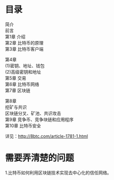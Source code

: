 

# 目录

简介   
前言  
第1章 介绍  
第2章 比特币的原理  
第3章 比特币客户端  

第4章   
 (1)密钥、地址、钱包  
 (2)高级密钥和地址  
第5章 交易  
第6章 比特币网络  
第7章 区块链  

第8章   
 挖矿与共识   
 区块链分叉、矿池、共识攻击  
第9章 竞争币、竞争块链和应用程序  
第10章 比特币安全  

详见：http://8btc.com/article-1781-1.html

# 需要弄清楚的问题
1.比特币如何利用区块链技术实现去中心化的信任网络。
